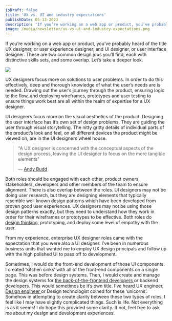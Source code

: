 ```yaml
---
isDraft: false
title: 'UX vs. UI and industry expectations'
publishDate: 05-13-2023
description: 'If you’re working on a web app or product, you’ve probably heard of the title UX designer, or user experience designer, and UI designer, or user interface designer.'
image: /media/newsletter/ux-vs-ui-and-industry-expectations.png
---
```


<p>
  If you’re working on a web app or product, you’ve probably heard of the title
  UX designer, or user experience designer, and UI designer, or user interface
  designer. These are two common design jobs you’ll find, each with distinctive
  skills sets, and some overlap. Let’s take a deeper look.
</p>
<img src="/media/newsletter/design-vs-user-experience-comparison.jpg" />
<p>
  UX designers focus more on solutions to user problems. In order to do this
  effectively, deep and thorough knowledge of what the user’s needs are is
  needed. Drawing out the user’s journey through the product, ensuring logic to
  the flow, and deploying wireframes, prototypes and user testing to ensure
  things work best are all within the realm of expertise for a UX designer.
</p>
<p>
  UI designers focus more on the visual aesthetics of the product. Designing the
  user interface has it’s own set of design problems. They are guiding the user
  through visual storytelling. The nitty gritty details of individual parts of
  the product’s look and feel, on all different devices the product might be
  viewed on, are in the UI designers wheel house.
</p>
<blockquote>
  <p>
    "A UX designer is concerned with the conceptual aspects of the design
    process, leaving the UI designer to focus on the more tangible elements"
  </p>
  — <a href="https://www.andybudd.com/">Andy Budd</a>
</blockquote>
<p>
  Both roles should be engaged with each other, product owners, stakeholders,
  developers and other members of the team to ensure alignment. There is also
  overlap between the roles. UI designers may not be doing user research, but
  they are designing elements that typically resemble well known design patterns
  which have been developed from proven good user experiences. UX designers may
  not be using those design patterns exactly, but they need to understand how
  they work in order for their wireframes or prototypes to be effective. Both
  roles do
  <a href="https://www.youtube.com/watch?v=_WI3B54m6SU">design thinking</a>, prototyping,
  and deploy some level of empathy with the user.
</p>
<p>
  From my experience, enterprise UX designer roles came with the expectation
  that you were also a UI designer. I’ve been in numerous business units that
  wanted me to employ UX design principals and follow up with the high polished
  UI to pass off to development.
</p>
<p>
  Sometimes, I would do the front-end development of those UI components. I
  created ‘kitchen sinks’ with all of the front-end components on a single page.
  This was before design systems. Then, I would create and manage the design
  systems for
  <a href="https://bradfrost.com/blog/post/front-of-the-front-end-and-back-of-the-front-end-web-development/">
    the back-of-the-frontend developers
  </a>
  or backend developers. This would sometimes be it’s own title. I’ve heard UX
  engineer,
  <a href="https://www.invisionapp.com/inside-design/design-better-book-design-engineering/">
    Design engineer
  </a>
  or Design technologist coined for these ‘unicorns’. Somehow in attempting to
  create clarity between these two types of roles, I feel like I may have
  slightly complicated things. Such is life. Not everything is as it seems! I do
  hope this provided some clarity. If not, feel free to ask me about my design
  and development experiences.
</p>
